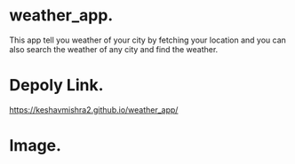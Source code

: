 # weather_app.
This app tell you weather of your city by fetching your location and you can also search the weather of any city and find the weather.
# Depoly Link.
https://keshavmishra2.github.io/weather_app/
# Image.
